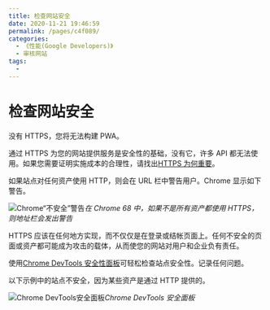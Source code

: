 ```yaml
---
title: 检查网站安全
date: 2020-11-21 19:46:59
permalink: /pages/c4f089/
categories:
  - 《性能(Google Developers)》
  - 审核网站
tags:
  -
---
```


# 检查网站安全

没有 HTTPS，您将无法构建 PWA。

通过 HTTPS 为您的网站提供服务是安全性的基础，没有它，许多 API 都无法使用。如果您需要证明实施成本的合理性，请找出[HTTPS 为何重要](https://developers.google.cn/web/fundamentals/security/encrypt-in-transit/why-https)。

如果站点对任何资产使用 HTTP，则会在 URL 栏中警告用户。Chrome 显示如下警告。

![Chrome“不安全”警告](https://developers.google.cn/web/fundamentals/performance/audit/images/not-secure.png)_在 Chrome 68 中，如果不是所有资产都使用 HTTPS，则地址栏会发出警告_

HTTPS 应该在任何地方实现，而不仅仅是在登录或结帐页面上。任何不安全的页面或资产都可能成为攻击的载体，从而使您的网站对用户和企业负有责任。

使用[Chrome DevTools 安全性面板](https://developers.google.cn/web/tools/chrome-devtools/security)可轻松检查站点安全性。记录任何问题。

以下示例中的站点不安全，因为某些资产是通过 HTTP 提供的。

![Chrome DevTools安全面板](https://developers.google.cn/web/fundamentals/performance/audit/images/devtools-security-1000.png)_Chrome DevTools 安全面板_
